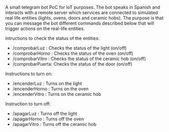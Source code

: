 A small telegram bot PoC for IoT purposes. The bot speaks in Spanish and 
interacts with a remote server which services are connected to simulated real life entities 
(lights, ovens, doors and ceramic hobs).
The purpose is that you can message the bot different commands described below that will 
trigger actions on the real-life entities.

Intructions to check the status of the entities:
- /comprobarLuz : Checks the status of the light (on/off)
- /comprobarHorno : Checks the status of the oven (on/off)
- /comprobarVitro : Checks the status of the ceramic hob (on/off)
- /comprobarPuerta:  Checks the status of the door (on/off)

Instructions to turn on:
- /encenderLuz :  Turns on the light
- /encenderHorno : Turns on the oven
- /encenderVitro : Turns on the ceramic hob

Instruction to turn off:
- /apagarLuz :  Turns off the light
- /apagarHorno : Turns off the oven
- /apagarVitro : Turns off the ceramic hob
